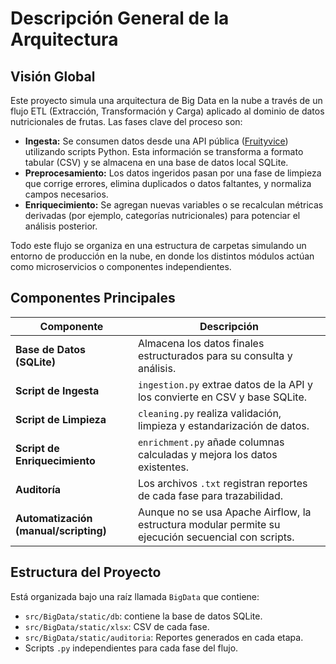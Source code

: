 
#  Descripción General de la Arquitectura

## Visión Global

Este proyecto simula una arquitectura de Big Data en la nube a través de un flujo ETL (Extracción, Transformación y Carga) aplicado al dominio de datos nutricionales de frutas. Las fases clave del proceso son:

- **Ingesta:** Se consumen datos desde una API pública ([Fruityvice](https://www.fruityvice.com/api/fruit/all)) utilizando scripts Python. Esta información se transforma a formato tabular (CSV) y se almacena en una base de datos local SQLite.
- **Preprocesamiento:** Los datos ingeridos pasan por una fase de limpieza que corrige errores, elimina duplicados o datos faltantes, y normaliza campos necesarios.
- **Enriquecimiento:** Se agregan nuevas variables o se recalculan métricas derivadas (por ejemplo, categorías nutricionales) para potenciar el análisis posterior.

Todo este flujo se organiza en una estructura de carpetas simulando un entorno de producción en la nube, en donde los distintos módulos actúan como microservicios o componentes independientes.

##  Componentes Principales

| Componente                     | Descripción                                                                 |
|-------------------------------|-----------------------------------------------------------------------------|
| **Base de Datos (SQLite)**    | Almacena los datos finales estructurados para su consulta y análisis.       |
| **Script de Ingesta**         | `ingestion.py` extrae datos de la API y los convierte en CSV y base SQLite.|
| **Script de Limpieza**        | `cleaning.py` realiza validación, limpieza y estandarización de datos.     |
| **Script de Enriquecimiento** | `enrichment.py` añade columnas calculadas y mejora los datos existentes.     |
| **Auditoría**                 | Los archivos `.txt` registran reportes de cada fase para trazabilidad.     |
| **Automatización (manual/scripting)** | Aunque no se usa Apache Airflow, la estructura modular permite su ejecución secuencial con scripts. |

## Estructura del Proyecto

Está organizada bajo una raíz llamada `BigData` que contiene:

- `src/BigData/static/db`: contiene la base de datos SQLite.
- `src/BigData/static/xlsx`: CSV de cada fase.
- `src/BigData/static/auditoria`: Reportes generados en cada etapa.
- Scripts `.py` independientes para cada fase del flujo.
